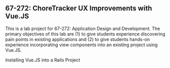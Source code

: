 ## 67-272: ChoreTracker UX Improvements with Vue.JS ##

This is a lab project for 67-272: Application Design and Development.  The primary objectives of this lab are (1) to give students experience discovering pain points in existing applications and (2) to give students hands-on experience incorporating view components into an existing project using Vue.JS.

Installing Vue.JS into a Rails Project

